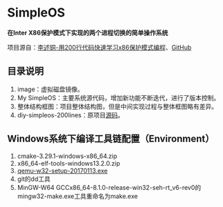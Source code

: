 # SimpleOS

**在Inter X86保护模式下实现的两个进程切换的简单操作系统**

项目源自：[李述铜-用200行代码快速学习x86保护模式编程](https://app7ulykyut1996.pc.xiaoe-tech.com/p/t_pc/course_pc_detail/column/p_63a65325e4b06159f72462ea?product_id=p_63a65325e4b06159f72462ea)、[GitHub](https://github.com/lishutong1024/diy-200lines-os)

## 目录说明

1. image：虚拟磁盘镜像。
2. My SimpleOS：主要系统源代码，增加新功能不断迭代，进行了版本控制。
3. 整体结构框图：项目整体结构图，但是中间实现过程与整体框图略有差异。
4. diy-simpleos-200lines：原项目[源码](https://github.com/lishutong1024/diy-200lines-os)。

## Windows系统下编译工具链配置（Environment）

1. cmake-3.29.1-windows-x86_64.zip
2. x86_64-elf-tools-windows13.2.0.zip
3. [qemu-w32-setup-20170113.exe](https://qemu.weilnetz.de/w64/2017/qemu-w64-setup-20170113.exe)
4. git的dd工具
5. MinGW-W64 GCCx86_64-8.1.0-release-win32-seh-rt_v6-rev0的mingw32-make.exe工具重命名为make.exe

